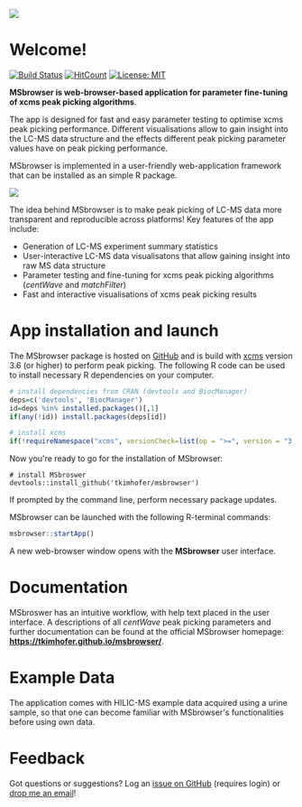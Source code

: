 ![](../imgs/logo.png)

# Welcome!

[![Build Status](https://travis-ci.org/rstudio/rmarkdown.svg?branch=master)](https://travis-ci.org/rstudio/rmarkdown)
[![HitCount](http://hits.dwyl.io/tkimhofer/msbrowser.svg)](http://hits.dwyl.io/tkimhofer/msbrowser)
[![License: MIT](https://img.shields.io/badge/License-MIT-yellow.svg)](https://opensource.org/licenses/MIT)


**MSbrowser is web-browser-based application for parameter fine-tuning of xcms peak picking algorithms**. 


The app is designed for fast and easy parameter testing to optimise xcms peak picking performance. Different visualisations allow to gain insight into the LC-MS data structure and the effects different peak picking parameter values have on peak picking performance. 

MSbrowser is implemented in a user-friendly web-application framework that can be installed as an simple R package.

![](../imgs/GUI.png)


The idea behind MSbrowser is to make peak picking of LC-MS data more transparent and reproducible across platforms! Key features of the app include:

- Generation of LC-MS experiment summary statistics 
- User-interactive LC-MS data visualisatons that allow gaining insight into raw MS data structure
- Parameter testing and fine-tuning for xcms peak picking algorithms (*centWave* and *matchFilter*)
- Fast and interactive visualisations of xcms peak picking results



# App installation and launch

The MSbrowser package is hosted on [GitHub](https://github.com/) and is build with [xcms](https://bioconductor.org/packages/release/bioc/html/xcms.html) version 3.6 (or higher) to perform peak picking. The following R code can be used to install necessary R dependencies on your computer.

```R
# install dependencies from CRAN (devtools and BiocManager)
deps=c('devtools', 'BiocManager')
id=deps %in% installed.packages()[,1]
if(any(!id)) install.packages(deps[id])

# install xcms
if(!requireNamespace("xcms", versionCheck=list(op = ">=", version = "3.6"), quietly = T)){BiocManager::install('xcms')}
```

Now you're ready to go for the installation of MSbrowser:
```
# install MSbroswer
devtools::install_github('tkimhofer/msbrowser')
```
If prompted by the command line, perform necessary package updates.

MSbrowser can be launched with the following R-terminal commands:

```R
msbrowser::startApp()
```
A new web-browser window opens with the **MSbrowser** user interface.



# Documentation 
MSbroswer has an intuitive workflow, with help text placed in the user interface. A descriptions of all *centWave* peak picking parameters and further documentation can be found at the official MSbrowser homepage: **https://tkimhofer.github.io/msbrowser/**.

# Example Data
The application comes with HILIC-MS example data acquired using a urine sample, so that one can become familiar with MSbrowser's functionalities before using own data.

# Feedback
Got questions or suggestions? Log an [issue on GitHub](https://github.com/tkimhofer/msbrowser/issues) (requires login) or [drop me an email](mailto:torben.kimhofer@murdoch.edu.au?subject=[MSbrwoser]%20Source%20Han%20Sans)!
